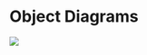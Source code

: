 # Object Diagrams

![](http://www.plantuml.com/plantuml/proxy?cache=no&src=https://raw.githubusercontent.com/opendemobank/diagrams/main/object/object.iuml)
